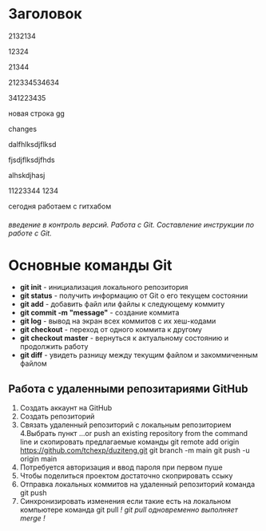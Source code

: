 # Заголовок

2132134 

12324

21344

212334534634

341223435

новая строка gg

changes

dalfhlksdjflksd

fjsdjflksdjfhds

alhskdjhasj

11223344
1234

сегодня работаем с гитхабом

###### введение в контроль версий. Работа с Git. Составление инструкции по работе с Git.
# Основные команды Git
* **git init** - инициализация локального репозитория
* **git status** - получить информацию от Git о его текущем состоянии
* **git add** - добавить файл или файлы к следующему коммиту
* **git commit -m "message"** - создание коммита
* **git log** - вывод на экран всех коммитов с их хеш-кодами
* **git checkout** - переход от одного коммита к другому
* **git checkout master** - вернуться к актуальному состоянию и продолжить работу 
* **git diff** - увидеть разницу между текущим файлом и закоммиченным файлом
## Работа с удаленными репозитариями GitHub
1. Создать аккаунт на GitHub
2. Создать репозиторий 
3. Связать удаленный репозиторий с локальным репозиторием
4.Выбрать пункт ...or push an existing repository from the command line и скопировать предлагаемые команды
git remote add origin https://github.com/tchexp/duziteng.git
git branch -m main
git push -u origin main
4. Потребуется авторизация и ввод пароля при первом пуше
5. Чтобы поделиться проектом достаточно скоприровать ссыку
6. Отправка локальных коммитов на удаленный репозиторий команда git push
7. Синхронизировать изменения если такие есть на локальном компьютере команда git pull
*! git pull одновременно выполняет merge !*        
